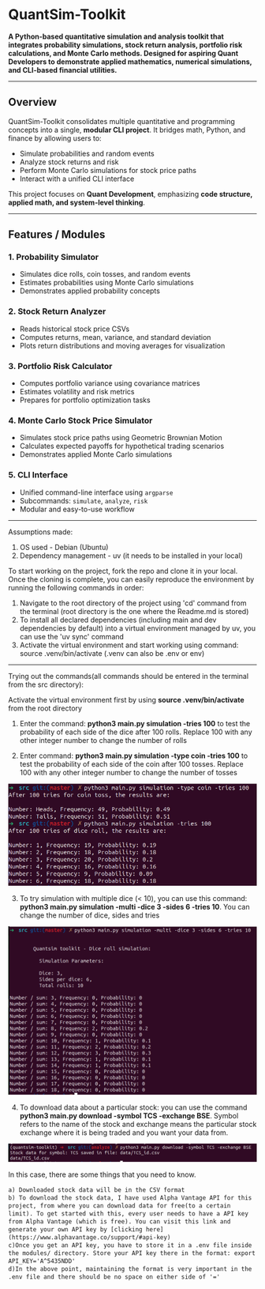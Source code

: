 # QuantSim-Toolkit

**A Python-based quantitative simulation and analysis toolkit that integrates probability simulations, stock return analysis, portfolio risk calculations, and Monte Carlo methods. Designed for aspiring Quant Developers to demonstrate applied mathematics, numerical simulations, and CLI-based financial utilities.**

---

## Overview

QuantSim-Toolkit consolidates multiple quantitative and programming concepts into a single, **modular CLI project**. It bridges math, Python, 
and finance by allowing users to:

- Simulate probabilities and random events
- Analyze stock returns and risk
- Perform Monte Carlo simulations for stock price paths
- Interact with a unified CLI interface

This project focuses on **Quant Development**, emphasizing **code structure, applied math, and system-level thinking**.

---

## Features / Modules

### 1. Probability Simulator
- Simulates dice rolls, coin tosses, and random events
- Estimates probabilities using Monte Carlo simulations
- Demonstrates applied probability concepts

### 2. Stock Return Analyzer
- Reads historical stock price CSVs
- Computes returns, mean, variance, and standard deviation
- Plots return distributions and moving averages for visualization

### 3. Portfolio Risk Calculator
- Computes portfolio variance using covariance matrices
- Estimates volatility and risk metrics
- Prepares for portfolio optimization tasks

### 4. Monte Carlo Stock Price Simulator
- Simulates stock price paths using Geometric Brownian Motion
- Calculates expected payoffs for hypothetical trading scenarios
- Demonstrates applied Monte Carlo simulations

### 5. CLI Interface
- Unified command-line interface using `argparse`
- Subcommands: `simulate`, `analyze`, `risk`
- Modular and easy-to-use workflow

---

Assumptions made: 
1. OS used - Debian (Ubuntu)
2. Dependency management - uv (it needs to be installed in your local)

To start working on the project, fork the repo and clone it in your local. Once the cloning is complete, you can easily reproduce the 
environment by running the following commands in order:

1. Navigate to the root directory of the project using 'cd' command from the terminal (root directory is the one where the Readme.md is stored)
2. To install all declared dependencies (including main and dev dependencies by default) into a virtual environment managed by uv, 
you can use the 'uv sync' command
3. Activate the virtual environment and start working using command: source .venv/bin/activate (.venv can also be .env or env)

---

Trying out the commands(all commands should be entered in the terminal from the src directory):

Activate the virtual environment first by using **source .venv/bin/activate** from the root directory

1. Enter the command: **python3 main.py simulation -tries 100** to test the probability of each side of the dice after 100 rolls. Replace 100 with any other integer number to change the number of rolls 

2. Enter command: **python3 main.py simulation -type coin -tries 100** to test the probability of each side of the coin after 100 tosses. Replace 100 with any other integer number to change the number of tosses 

![Single coin or dice after n tries](screenshots/single_coin_or_dice.png)

3. To try simulation with multiple dice (< 10), you can use this command: **python3 main.py simulation -multi -dice 3 -sides 6 -tries 10**. You can change the number of dice, sides and tries

![Multiple dice after simulation](screenshots/multi_dice_simulation.png)

4. To download data about a particular stock: you can use the command **python3 main.py download -symbol TCS -exchange BSE**. Symbol refers to the name of the stock and exchange means the particular stock exchange where it is being traded and you want your data from. 

![Download stock data](screenshots/download_stock_data.png)

In this case, there are some things that you need to know. 

    a) Downloaded stock data will be in the CSV format
    b) To download the stock data, I have used Alpha Vantage API for this project, from where you can download data for free(to a certain limit). To get started with this, every user needs to have a API key from Alpha Vantage (which is free). You can visit this link and generate your own API key by [clicking here](https://www.alphavantage.co/support/#api-key)
    c)Once you get an API key, you have to store it in a .env file inside the modules/ directory. Store your API key there in the format: export API_KEY='A^5435NDD'
    d)In the above point, maintaining the format is very important in the .env file and there should be no space on either side of '='
